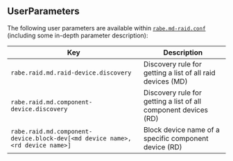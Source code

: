 ## UserParameters

The following user parameters are available within
[`rabe.md-raid.conf`](userparameters/rabe.md-raid.conf) (including some
in-depth parameter description):

| Key | Description |
| --- | ----------- |
| `rabe.raid.md.raid-device.discovery` | Discovery rule for getting a list of all raid devices (MD) |
| `rabe.raid.md.component-device.discovery` | Discovery rule for getting a list of all component devices (RD) |
| `rabe.raid.md.component-device.block-dev[<md device name>,<rd device name>]` | Block device name of a specific component device (RD) |
